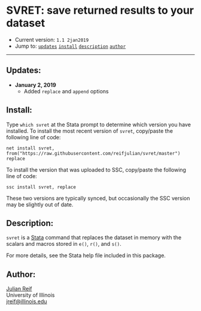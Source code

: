# SVRET: save returned results to your dataset

- Current version: `1.1 2jan2019`
- Jump to: [`updates`](#recent-updates) [`install`](#install) [`description`](#description) [`author`](#author)

-----------

## Updates:

* **January 2, 2019**
  - Added ```replace``` and ```append``` options

## Install:

Type `which svret` at the Stata prompt to determine which version you have installed. To install the most recent version of `svret`, copy/paste the following line of code:

```
net install svret, from("https://raw.githubusercontent.com/reifjulian/svret/master") replace
```

To install the version that was uploaded to SSC, copy/paste the following line of code:
```
ssc install svret, replace
```

These two versions are typically synced, but occasionally the SSC version may be slightly out of date.

## Description: 

`svret` is a [Stata](http://www.stata.com) command that replaces the dataset in memory with the scalars and macros stored in ```e()```, ```r()```, and ```s()```.

For more details, see the Stata help file included in this package.

## Author:

[Julian Reif](http://www.julianreif.com)
<br>University of Illinois
<br>jreif@illinois.edu
